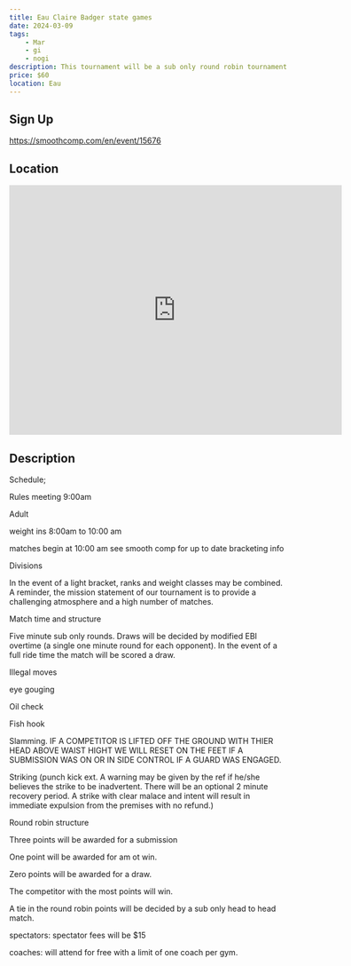 ```yaml
---
title: Eau Claire Badger state games
date: 2024-03-09
tags:
    - Mar
    - gi 
    - nogi 
description: This tournament will be a sub only round robin tournament
price: $60
location: Eau
---
```

## Sign Up
https://smoothcomp.com/en/event/15676

## Location
<iframe src="https://www.google.com/maps/embed?pb=!1m18!1m12!1m3!1d12345.6789!2d-91.4907651!3d44.8155547!2m3!1f0!2f0!3f0!3m2!1i1024!2i768!4f13.1!3m3!1m2!1s0x0%3A0x0!2z44.8155547!5e0!3m2!1sen!2sus!4v1234567890" width="600" height="450" style="border:0;" allowfullscreen="" loading="lazy"></iframe>

## Description
Schedule; 


Rules meeting 9:00am





Adult


weight ins 8:00am to 10:00 am 


matches begin at 10:00 am see smooth comp for up to date bracketing info 


Divisions 


In the event of a light bracket, ranks and weight classes may be combined. A reminder, the mission statement of our tournament is to provide a challenging atmosphere and a high number of matches.


Match time and structure 


Five minute sub only rounds. Draws will be decided by modified EBI overtime (a single one minute round for each opponent). In the event of a full ride time the match will be scored a draw.


Illegal moves 



eye gouging 


Oil check 


Fish hook 


Slamming. IF A COMPETITOR IS LIFTED OFF THE GROUND WITH THIER HEAD ABOVE WAIST HIGHT WE WILL RESET ON THE FEET IF A SUBMISSION WAS ON OR IN SIDE CONTROL IF A GUARD WAS ENGAGED.


Striking (punch kick ext. A warning may be given by the ref if he/she believes the strike to be inadvertent. There will be an optional 2 minute recovery period. A strike with clear malace and intent will result in immediate expulsion from the premises with no refund.)



Round robin structure 


Three points will be awarded for a submission


One point will be awarded for am ot win.


Zero points will be awarded for a draw. 


The competitor with the most points will win. 


A tie in the round robin points will be decided by a sub only head to head match. 


spectators: spectator fees will be $15


coaches: will attend for free with a limit of one coach per gym.